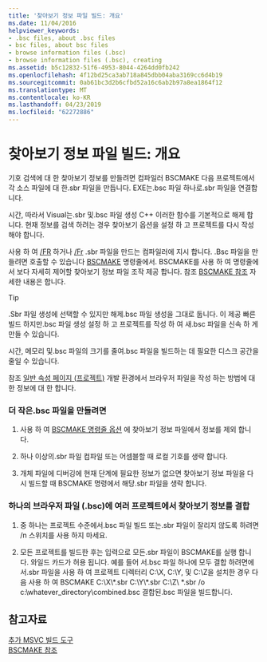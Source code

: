 ```yaml
---
title: '찾아보기 정보 파일 빌드: 개요'
ms.date: 11/04/2016
helpviewer_keywords:
- .bsc files, about .bsc files
- bsc files, about bsc files
- browse information files (.bsc)
- browse information files (.bsc), creating
ms.assetid: b5c12832-51f6-4953-8044-4264dd0fb242
ms.openlocfilehash: 4f12bd25ca3ab718a845dbb04aba3169cc6d4b19
ms.sourcegitcommit: 0ab61bc3d2b6cfbd52a16c6ab2b97a8ea1864f12
ms.translationtype: MT
ms.contentlocale: ko-KR
ms.lasthandoff: 04/23/2019
ms.locfileid: "62272886"
---
```

# <a name="building-browse-information-files-overview"></a>찾아보기 정보 파일 빌드: 개요

기호 검색에 대 한 찾아보기 정보를 만들려면 컴파일러 BSCMAKE 다음 프로젝트에서 각 소스 파일에 대 한.sbr 파일을 만듭니다. EXE는.bsc 파일 하나로.sbr 파일을 연결합니다.

시간, 따라서 Visual는.sbr 및.bsc 파일 생성 C++ 이러한 함수를 기본적으로 해제 합니다. 현재 정보를 검색 하려는 경우 찾아보기 옵션을 설정 하 고 프로젝트를 다시 작성 해야 합니다.

사용 하 여 [/FR](fr-fr-create-dot-sbr-file.md) 하거나 [/Fr](fr-fr-create-dot-sbr-file.md) .sbr 파일을 만드는 컴파일러에 지시 합니다. .Bsc 파일을 만들려면 호출할 수 있습니다 [BSCMAKE](bscmake-command-line.md) 명령줄에서. BSCMAKE를 사용 하 여 명령줄에서 보다 자세히 제어할 찾아보기 정보 파일 조작 제공 합니다. 참조 [BSCMAKE 참조](bscmake-reference.md) 자세한 내용은 합니다.

> [!TIP]
>  .Sbr 파일 생성에 선택할 수 있지만 해제.bsc 파일 생성을 그대로 둡니다. 이 제공 빠른 빌드 하지만.bsc 파일 생성 설정 하 고 프로젝트를 작성 하 여 새.bsc 파일을 신속 하 게 만들 수 있습니다.

시간, 메모리 및.bsc 파일의 크기를 줄여.bsc 파일을 빌드하는 데 필요한 디스크 공간을 줄일 수 있습니다.

참조 [일반 속성 페이지 (프로젝트)](general-property-page-project.md) 개발 환경에서 브라우저 파일을 작성 하는 방법에 대 한 정보에 대 한 합니다.

### <a name="to-create-a-smaller-bsc-file"></a>더 작은.bsc 파일을 만들려면

1. 사용 하 여 [BSCMAKE 명령줄 옵션](bscmake-options.md) 에 찾아보기 정보 파일에서 정보를 제외 합니다.

1. 하나 이상의.sbr 파일 컴파일 또는 어셈블할 때 로컬 기호를 생략 합니다.

1. 개체 파일에 디버깅에 현재 단계에 필요한 정보가 없으면 찾아보기 정보 파일을 다시 빌드할 때 BSCMAKE 명령에서 해당.sbr 파일을 생략 합니다.

### <a name="to-combine-the-browse-information-from-several-projects-into-one-browser-file-bsc"></a>하나의 브라우저 파일 (.bsc)에 여러 프로젝트에서 찾아보기 정보를 결합

1. 중 하나는 프로젝트 수준에서.bsc 파일 빌드 또는.sbr 파일이 잘리지 않도록 하려면 /n 스위치를 사용 하지 마세요.

1. 모든 프로젝트를 빌드한 후는 입력으로 모든.sbr 파일이 BSCMAKE를 실행 합니다. 와일드 카드가 허용 됩니다. 예를 들어 서.bsc 파일 하나에 모두 결합 하려면에서.sbr 파일을 사용 하 여 프로젝트 디렉터리 C:\X, C:\Y, 및 C:\Z을 설치한 경우 다음 사용 하 여 BSCMAKE C:\X\\\*.sbr C:\Y\\\*.sbr C:\Z\\ \*.sbr /o c:\whatever_directory\combined.bsc 결합된.bsc 파일을 빌드합니다.

## <a name="see-also"></a>참고자료

[추가 MSVC 빌드 도구](c-cpp-build-tools.md)<br/>
[BSCMAKE 참조](bscmake-reference.md)
